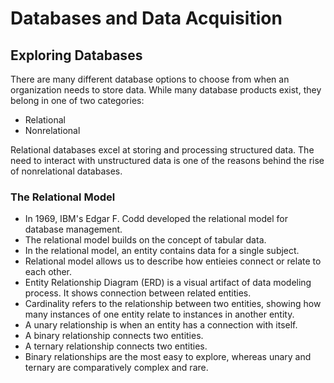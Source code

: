 # Databases and Data Acquisition
## Exploring Databases

There are many different database options to choose from when an organization needs to store data. While many database products exist, they belong in one of two categories:

* Relational
* Nonrelational

Relational databases excel at storing and processing structured data. The need to interact with unstructured data is one of the reasons behind the rise of nonrelational databases.

### The Relational Model

* In 1969, IBM's Edgar F. Codd developed the relational model for database management.
* The relational model builds on the concept of tabular data.
* In the relational model, an entity contains data for a single subject.
* Relational model allows us to describe how entieies connect or relate to each other.
* Entity Relationship Diagram (ERD) is a visual artifact of data modeling process. It shows connection between related entities.
* Cardinality refers to the relationship between two entities, showing how many instances of one entity relate to instances in another entity.
* A unary relationship is when an entity has a connection with itself.
* A binary relationship connects two entities.
* A ternary relationship connects two entities.
* Binary relationships are the most easy to explore, whereas unary and ternary are comparatively complex and rare.
